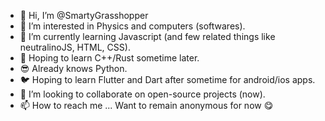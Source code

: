 - 👋 Hi, I’m @SmartyGrasshopper
- 👀 I’m interested in Physics and computers (softwares).
- 🌱 I’m currently learning Javascript (and few related things like neutralinoJS, HTML, CSS).
- 🤔 Hoping to learn C++/Rust sometime later.
- 😎 Already knows Python.
- 🐦️ Hoping to learn Flutter and Dart after sometime for android/ios apps.
- 💞️ I’m looking to collaborate on open-source projects (now).
- 📫 How to reach me ... Want to remain anonymous for now 😋

<!---
SmartyGrasshopper/SmartyGrasshopper is a ✨ special ✨ repository because its `README.md` (this file) appears on your GitHub profile.
You can click the Preview link to take a look at your changes.
--->
